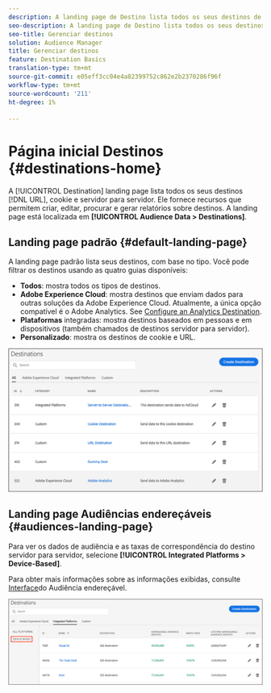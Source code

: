 ```yaml
---
description: A landing page de Destino lista todos os seus destinos de URL, cookie e servidor para servidor. Ele fornece recursos que permitem criar, editar, procurar e gerar relatórios sobre destinos. A landing page está localizada em Dados de Audiência > Destinos.
seo-description: A landing page de Destino lista todos os seus destinos de URL, cookie e servidor para servidor. Ele fornece recursos que permitem criar, editar, procurar e gerar relatórios sobre destinos. A landing page está localizada em Dados de Audiência > Destinos.
seo-title: Gerenciar destinos
solution: Audience Manager
title: Gerenciar destinos
feature: Destination Basics
translation-type: tm+mt
source-git-commit: e05eff3cc04e4a82399752c862e2b2370286f96f
workflow-type: tm+mt
source-wordcount: '211'
ht-degree: 1%

---
```




# Página inicial Destinos {#destinations-home}

A [!UICONTROL Destination] landing page lista todos os seus destinos [!DNL URL], cookie e servidor para servidor. Ele fornece recursos que permitem criar, editar, procurar e gerar relatórios sobre destinos. A landing page está localizada em **[!UICONTROL Audience Data > Destinations]**.

## Landing page padrão {#default-landing-page}

<!-- destinations-home.xml -->

A landing page padrão lista seus destinos, com base no tipo. Você pode filtrar os destinos usando as quatro guias disponíveis:

* **Todos**: mostra todos os tipos de destinos.
* **Adobe Experience Cloud**: mostra destinos que enviam dados para outras soluções da Adobe Experience Cloud. Atualmente, a única opção compatível é o Adobe Analytics. See [Configure an Analytics Destination](/help/using/features/destinations/create-analytics-destination.md).
* **Plataformas** integradas: mostra destinos baseados em pessoas e em dispositivos (também chamados de destinos servidor para servidor).
* **Personalizado**: mostra os destinos de cookie e URL.


![](assets/destinations-landing.png)

## Landing page Audiências endereçáveis {#audiences-landing-page}

Para ver os dados de audiência e as taxas de correspondência do destino servidor para servidor, selecione **[!UICONTROL Integrated Platforms > Device-Based]**.

Para obter mais informações sobre as informações exibidas, consulte [Interface](/help/using/features/addressable-audiences.md#addressable-audience-interface)do Audiência endereçável.

![](/help/using/features/assets/addressable-audiences-landing.png)